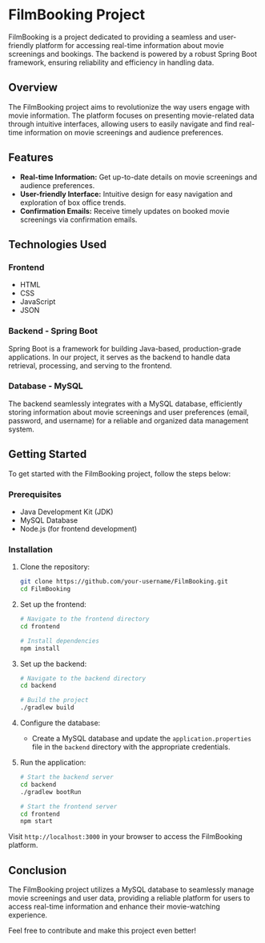 # FilmBooking Project

FilmBooking is a project dedicated to providing a seamless and user-friendly platform for accessing real-time information about movie screenings and bookings. The backend is powered by a robust Spring Boot framework, ensuring reliability and efficiency in handling data.

## Overview

The FilmBooking project aims to revolutionize the way users engage with movie information. The platform focuses on presenting movie-related data through intuitive interfaces, allowing users to easily navigate and find real-time information on movie screenings and audience preferences.

## Features

- **Real-time Information:** Get up-to-date details on movie screenings and audience preferences.
- **User-friendly Interface:** Intuitive design for easy navigation and exploration of box office trends.
- **Confirmation Emails:** Receive timely updates on booked movie screenings via confirmation emails.

## Technologies Used

### Frontend
- HTML
- CSS
- JavaScript
- JSON

### Backend - Spring Boot
Spring Boot is a framework for building Java-based, production-grade applications. In our project, it serves as the backend to handle data retrieval, processing, and serving to the frontend.

### Database - MySQL
The backend seamlessly integrates with a MySQL database, efficiently storing information about movie screenings and user preferences (email, password, and username) for a reliable and organized data management system.

## Getting Started

To get started with the FilmBooking project, follow the steps below:

### Prerequisites
- Java Development Kit (JDK)
- MySQL Database
- Node.js (for frontend development)

### Installation
1. Clone the repository:
   ```bash
   git clone https://github.com/your-username/FilmBooking.git
   cd FilmBooking
   ```

2. Set up the frontend:
   ```bash
   # Navigate to the frontend directory
   cd frontend
   
   # Install dependencies
   npm install
   ```

3. Set up the backend:
   ```bash
   # Navigate to the backend directory
   cd backend
   
   # Build the project
   ./gradlew build
   ```

4. Configure the database:
   - Create a MySQL database and update the `application.properties` file in the `backend` directory with the appropriate credentials.

5. Run the application:
   ```bash
   # Start the backend server
   cd backend
   ./gradlew bootRun
   ```

   ```bash
   # Start the frontend server
   cd frontend
   npm start
   ```

Visit `http://localhost:3000` in your browser to access the FilmBooking platform.

## Conclusion

The FilmBooking project utilizes a MySQL database to seamlessly manage movie screenings and user data, providing a reliable platform for users to access real-time information and enhance their movie-watching experience.

Feel free to contribute and make this project even better!
